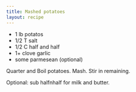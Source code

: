 ```yaml
---
title: Mashed potatoes
layout: recipe
---
```


* 1 lb potatos
* 1/2 T salt
* 1/2 C half and half
* 1+ clove garlic
* some parmesean (optional)

Quarter and Boil potatoes. Mash. Stir in remaining.

Optional: sub halfnhalf for milk and butter. 

